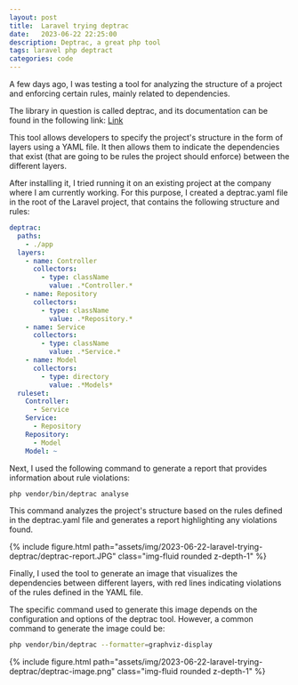 ```yaml
---
layout: post
title:  Laravel trying deptrac
date:   2023-06-22 22:25:00
description: Deptrac, a great php tool
tags: laravel php deptract
categories: code
---
```

A few days ago, I was testing a tool for analyzing the structure of a project and enforcing certain rules, mainly related to dependencies.

The library in question is called deptrac, and its documentation can be found in the following link: [Link](https://qossmic.github.io/deptrac/)

This tool allows developers to specify the project's structure in the form of layers using a YAML file. It then allows them to indicate the dependencies that exist (that are going to be rules the project should enforce) between the different layers.

After installing it, I tried running it on an existing project at the company where I am currently working. For this purpose, I created a deptrac.yaml file in the root of the Laravel project, that contains the following structure and rules:

```yaml
deptrac:
  paths:
    - ./app
  layers:
    - name: Controller
      collectors:
        - type: className
          value: .*Controller.*
    - name: Repository
      collectors:
        - type: className
          value: .*Repository.*
    - name: Service
      collectors:
        - type: className
          value: .*Service.*
    - name: Model
      collectors:
        - type: directory
          value: .*Models*
  ruleset:
    Controller:
      - Service
    Service:
      - Repository
    Repository:
      - Model
    Model: ~
```


Next, I used the following command to generate a report that provides information about rule violations:

```bash
php vendor/bin/deptrac analyse
```

This command analyzes the project's structure based on the rules defined in the deptrac.yaml file and generates a report highlighting any violations found.

<div class="row mt-3">
    <div class="col-sm mt-3 mt-md-0">
        {% include figure.html path="assets/img/2023-06-22-laravel-trying-deptrac/deptrac-report.JPG" class="img-fluid rounded z-depth-1" %}
    </div>
</div>

Finally, I used the tool to generate an image that visualizes the dependencies between different layers, with red lines indicating violations of the rules defined in the YAML file.

The specific command used to generate this image depends on the configuration and options of the deptrac tool. However, a common command to generate the image could be:

```bash
php vendor/bin/deptrac --formatter=graphviz-display
```

<div class="row mt-3">
    <div class="col-sm mt-3 mt-md-0">
        {% include figure.html path="assets/img/2023-06-22-laravel-trying-deptrac/deptrac-image.png" class="img-fluid rounded z-depth-1" %}
    </div>
</div>